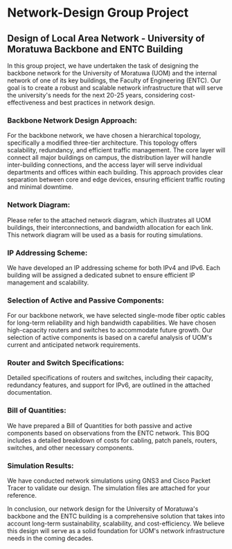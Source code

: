 # Network-Design Group Project
## Design of Local Area Network - University of Moratuwa Backbone and ENTC Building

In this group project, we have undertaken the task of designing the backbone network for the University of Moratuwa (UOM) and the internal network of one of its key buildings, the Faculty of Engineering (ENTC). Our goal is to create a robust and scalable network infrastructure that will serve the university's needs for the next 20-25 years, considering cost-effectiveness and best practices in network design.

### Backbone Network Design Approach:
For the backbone network, we have chosen a hierarchical topology, specifically a modified three-tier architecture. This topology offers scalability, redundancy, and efficient traffic management. The core layer will connect all major buildings on campus, the distribution layer will handle inter-building connections, and the access layer will serve individual departments and offices within each building. This approach provides clear separation between core and edge devices, ensuring efficient traffic routing and minimal downtime.

### Network Diagram:
Please refer to the attached network diagram, which illustrates all UOM buildings, their interconnections, and bandwidth allocation for each link. This network diagram will be used as a basis for routing simulations.

### IP Addressing Scheme:
We have developed an IP addressing scheme for both IPv4 and IPv6. Each building will be assigned a dedicated subnet to ensure efficient IP management and scalability.

### Selection of Active and Passive Components:

For our backbone network, we have selected single-mode fiber optic cables for long-term reliability and high bandwidth capabilities. We have chosen high-capacity routers and switches to accommodate future growth. Our selection of active components is based on a careful analysis of UOM's current and anticipated network requirements.

### Router and Switch Specifications:

Detailed specifications of routers and switches, including their capacity, redundancy features, and support for IPv6, are outlined in the attached documentation.

### Bill of Quantities:

We have prepared a Bill of Quantities for both passive and active components based on observations from the ENTC network. This BOQ includes a detailed breakdown of costs for cabling, patch panels, routers, switches, and other necessary components.

### Simulation Results:

We have conducted network simulations using GNS3 and Cisco Packet Tracer to validate our design. The simulation files are attached for your reference.

In conclusion, our network design for the University of Moratuwa's backbone and the ENTC building is a comprehensive solution that takes into account long-term sustainability, scalability, and cost-efficiency. We believe this design will serve as a solid foundation for UOM's network infrastructure needs in the coming decades.





